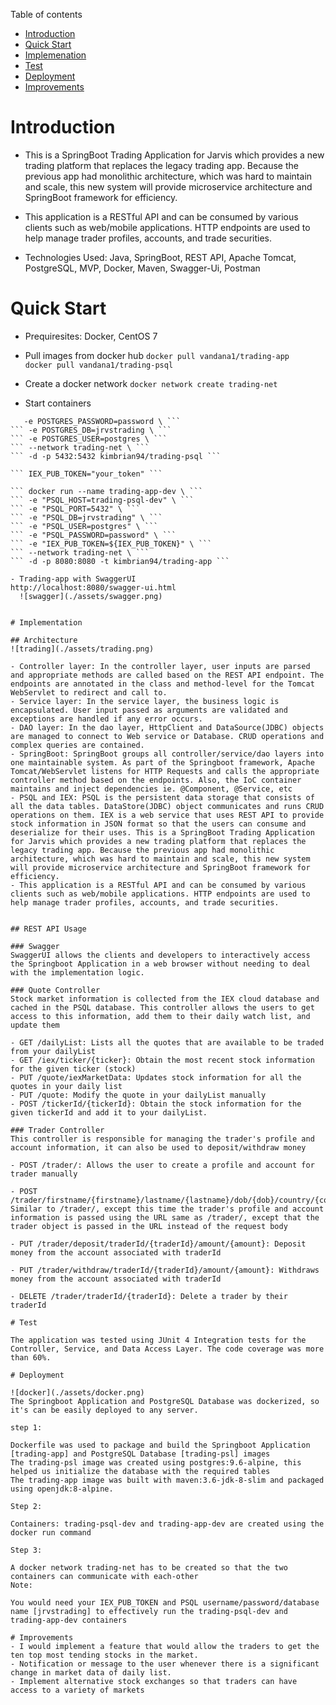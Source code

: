 Table of contents
* [Introduction](#Introduction)
* [Quick Start](#QuickStart)
* [Implemenation](#Implemenation)
* [Test](#Test)
* [Deployment](#Deployment)
* [Improvements](#Improvements)

# Introduction

- This is a SpringBoot Trading Application for Jarvis which provides a new trading platform that replaces the legacy trading app. Because the previous app had monolithic architecture, which was hard to maintain and scale, this new system will provide microservice architecture and SpringBoot framework for efficiency.
- This application is a RESTful API and can be consumed by various clients such as web/mobile applications. HTTP endpoints are used to help manage trader profiles, accounts, and trade securities.

- Technologies Used: Java, SpringBoot, REST API, Apache Tomcat, PostgreSQL, MVP, Docker, Maven, Swagger-Ui, Postman

# Quick Start

- Prequiresites: Docker, CentOS 7
- Pull images from docker hub
``` docker pull vandana1/trading-app ```
```    docker pull vandana1/trading-psql ```

- Create a docker network
``` docker network create trading-net ```

- Start containers
``` docker run --name trading-psql-dev \
   -e POSTGRES_PASSWORD=password \ ```
``` -e POSTGRES_DB=jrvstrading \ ```
``` -e POSTGRES_USER=postgres \ ```
``` --network trading-net \ ```
``` -d -p 5432:5432 kimbrian94/trading-psql ```

``` IEX_PUB_TOKEN="your_token" ```

``` docker run --name trading-app-dev \ ```
``` -e "PSQL_HOST=trading-psql-dev" \ ```
``` -e "PSQL_PORT=5432" \ ```
``` -e "PSQL_DB=jrvstrading" \ ```
``` -e "PSQL_USER=postgres" \ ```
``` -e "PSQL_PASSWORD=password" \ ```
``` -e "IEX_PUB_TOKEN=${IEX_PUB_TOKEN}" \ ```
``` --network trading-net \ ```
``` -d -p 8080:8080 -t kimbrian94/trading-app ```

- Trading-app with SwaggerUI
http://localhost:8080/swagger-ui.html
  ![swagger](./assets/swagger.png)


# Implementation

## Architecture
![trading](./assets/trading.png)

- Controller layer: In the controller layer, user inputs are parsed and appropriate methods are called based on the REST API endpoint. The endpoints are annotated in the class and method-level for the Tomcat WebServlet to redirect and call to.
- Service layer: In the service layer, the business logic is encapsulated. User input passed as arguments are validated and exceptions are handled if any error occurs.
- DAO layer: In the dao layer, HttpClient and DataSource(JDBC) objects are managed to connect to Web service or Database. CRUD operations and complex queries are contained.
- SpringBoot: SpringBoot groups all controller/service/dao layers into one maintainable system. As part of the Springboot framework, Apache Tomcat/WebServlet listens for HTTP Requests and calls the appropriate controller method based on the endpoints. Also, the IoC container maintains and inject dependencies ie. @Component, @Service, etc
- PSQL and IEX: PSQL is the persistent data storage that consists of all the data tables. DataStore(JDBC) object communicates and runs CRUD operations on them. IEX is a web service that uses REST API to provide stock information in JSON format so that the users can consume and deserialize for their uses. This is a SpringBoot Trading Application for Jarvis which provides a new trading platform that replaces the legacy trading app. Because the previous app had monolithic architecture, which was hard to maintain and scale, this new system will provide microservice architecture and SpringBoot framework for efficiency.
- This application is a RESTful API and can be consumed by various clients such as web/mobile applications. HTTP endpoints are used to help manage trader profiles, accounts, and trade securities.


## REST API Usage

### Swagger
SwaggerUI allows the clients and developers to interactively access the Springboot Application in a web browser without needing to deal with the implementation logic.

### Quote Controller
Stock market information is collected from the IEX cloud database and cached in the PSQL database. This controller allows the users to get access to this information, add them to their daily watch list, and update them

- GET /dailyList: Lists all the quotes that are available to be traded from your dailyList
- GET /iex/ticker/{ticker}: Obtain the most recent stock information for the given ticker (stock)
- PUT /quote/iexMarketData: Updates stock information for all the quotes in your daily list
- PUT /quote: Modify the quote in your dailyList manually
- POST /tickerId/{tickerId}: Obtain the stock information for the given tickerId and add it to your dailyList.

### Trader Controller
This controller is responsible for managing the trader's profile and account information, it can also be used to deposit/withdraw money

- POST /trader/: Allows the user to create a profile and account for trader manually

- POST /trader/firstname/{firstname}/lastname/{lastname}/dob/{dob}/country/{country}/email/{email}: Similar to /trader/, except this time the trader's profile and account information is passed using the URL same as /trader/, except that the trader object is passed in the URL instead of the request body

- PUT /trader/deposit/traderId/{traderId}/amount/{amount}: Deposit money from the account associated with traderId

- PUT /trader/withdraw/traderId/{traderId}/amount/{amount}: Withdraws money from the account associated with traderId

- DELETE /trader/traderId/{traderId}: Delete a trader by their traderId

# Test

The application was tested using JUnit 4 Integration tests for the Controller, Service, and Data Access Layer. The code coverage was more than 60%.

# Deployment

![docker](./assets/docker.png)
The Springboot Application and PostgreSQL Database was dockerized, so it's can be easily deployed to any server.

step 1:

Dockerfile was used to package and build the Springboot Application [trading-app] and PostgreSQL Database [trading-psl] images
The trading-psl image was created using postgres:9.6-alpine, this helped us initialize the database with the required tables
The trading-app image was built with maven:3.6-jdk-8-slim and packaged using openjdk:8-alpine.

Step 2:

Containers: trading-psql-dev and trading-app-dev are created using the docker run command

Step 3:

A docker network trading-net has to be created so that the two containers can communicate with each-other
Note:

You would need your IEX_PUB_TOKEN and PSQL username/password/database name [jrvstrading] to effectively run the trading-psql-dev and trading-app-dev containers

# Improvements
- I would implement a feature that would allow the traders to get the ten top most tending stocks in the market.
- Notification or message to the user whenever there is a significant change in market data of daily list.
- Implement alternative stock exchanges so that traders can have access to a variety of markets